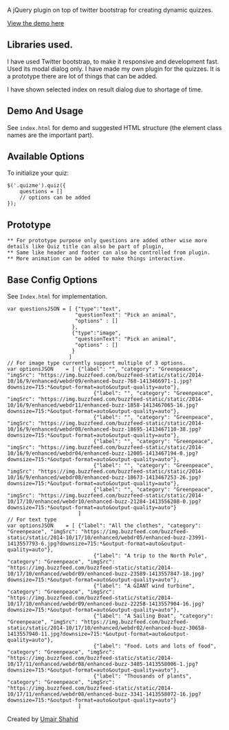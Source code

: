 
A jQuery plugin on top of twitter bootstrap for creating dynamic quizzes. 

[View the demo here](0)

## Libraries used. 

I have used Twitter bootstrap, to make it responsive and development fast. Used its modal dialog only. 
I have made my own plugin for the quizzes. It is a prototype there are lot of things that can be added. 

I have shown selected index on result dialog due to shortage of time. 

## Demo And Usage

See `index.html` for demo and suggested HTML structure (the element class names are the important part).

## Available Options

To initialize your quiz:

    $('.quizme').quiz({
        questions = []
        // options can be added
    });
    
## Prototype
    ** For prototype purpose only questions are added other wise more details like Quiz title can also be part of plugin,
    ** Same like header and footer can also be controlled from plugin. 
    ** More animation can be added to make things interactive. 


## Base Config Options

See `Index.html` for implementation. 

    var questionsJSON = [ {"type":"text", 
                          "questionText": "Pick an animal",
                          "options" : []
                         },
                         {"type":"image", 
                          "questionText": "Pick an animal",
                          "options" : []
                         } 
                        ]
    // For image type currently support multiple of 3 options.
    var optionsJSON    = [ {"label": "", "category": "Greenpeace", "imgSrc": "https://img.buzzfeed.com/buzzfeed-static/static/2014-10/16/9/enhanced/webdr09/enhanced-buzz-768-1413466971-1.jpg?downsize=715:*&output-format=auto&output-quality=auto"},
                                {"label": "", "category": "Greenpeace", "imgSrc": "https://img.buzzfeed.com/buzzfeed-static/static/2014-10/16/9/enhanced/webdr11/enhanced-buzz-1858-1413467065-16.jpg?downsize=715:*&output-format=auto&output-quality=auto"},
                                {"label": "", "category": "Greenpeace", "imgSrc": "https://img.buzzfeed.com/buzzfeed-static/static/2014-10/16/9/enhanced/webdr08/enhanced-buzz-18695-1413467110-38.jpg?downsize=715:*&output-format=auto&output-quality=auto"},
                                {"label": "", "category": "Greenpeace", "imgSrc": "https://img.buzzfeed.com/buzzfeed-static/static/2014-10/16/9/enhanced/webdr04/enhanced-buzz-12005-1413467194-0.jpg?downsize=715:*&output-format=auto&output-quality=auto"},
                                {"label": "", "category": "Greenpeace", "imgSrc": "https://img.buzzfeed.com/buzzfeed-static/static/2014-10/16/9/enhanced/webdr08/enhanced-buzz-18673-1413467253-26.jpg?downsize=715:*&output-format=auto&output-quality=auto"},
                                {"label": "", "category": "Greenpeace", "imgSrc": "https://img.buzzfeed.com/buzzfeed-static/static/2014-10/17/10/enhanced/webdr10/enhanced-buzz-21284-1413556208-0.jpg?downsize=715:*&output-format=auto&output-quality=auto"}
                           ]
    // For text type
    var optionsJSON    = [ {"label": "All the clothes", "category": "Greenpeace", "imgSrc": "https://img.buzzfeed.com/buzzfeed-static/static/2014-10/17/10/enhanced/webdr05/enhanced-buzz-23991-1413557793-6.jpg?downsize=715:*&output-format=auto&output-quality=auto"},
                                {"label": "A trip to the North Pole", "category": "Greenpeace", "imgSrc": "https://img.buzzfeed.com/buzzfeed-static/static/2014-10/17/10/enhanced/webdr09/enhanced-buzz-23589-1413557847-18.jpg?downsize=715:*&output-format=auto&output-quality=auto"},
                                {"label": "A GIANT wind turbine", "category": "Greenpeace", "imgSrc": "https://img.buzzfeed.com/buzzfeed-static/static/2014-10/17/10/enhanced/webdr09/enhanced-buzz-22258-1413557904-16.jpg?downsize=715:*&output-format=auto&output-quality=auto"},
                                {"label": "A Sailing Boat", "category": "Greenpeace", "imgSrc": "https://img.buzzfeed.com/buzzfeed-static/static/2014-10/17/10/enhanced/webdr02/enhanced-buzz-30658-1413557940-11.jpg?downsize=715:*&output-format=auto&output-quality=auto"},
                                {"label": "Food. Lots and lots of food", "category": "Greenpeace", "imgSrc": "https://img.buzzfeed.com/buzzfeed-static/static/2014-10/17/11/enhanced/webdr08/enhanced-buzz-3405-1413558006-1.jpg?downsize=715:*&output-format=auto&output-quality=auto"},
                                {"label": "Thousands of plants", "category": "Greenpeace", "imgSrc": "https://img.buzzfeed.com/buzzfeed-static/static/2014-10/17/11/enhanced/webdr08/enhanced-buzz-3341-1413558072-16.jpg?downsize=715:*&output-format=auto&output-quality=auto"}
                           ]                     
                           


Created by [Umair Shahid](http://github.com/coldflame) 